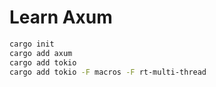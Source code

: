 # Learn Axum

```sh
cargo init
cargo add axum
cargo add tokio
cargo add tokio -F macros -F rt-multi-thread
```